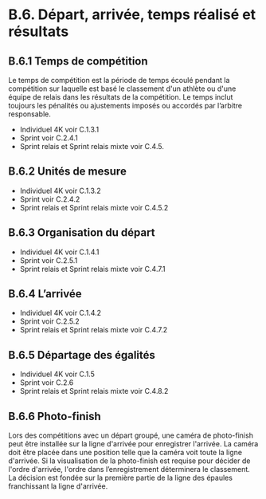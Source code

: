 # B.6. Départ, arrivée, temps réalisé et résultats

## B.6.1 Temps de compétition

Le temps de compétition est la période de temps écoulé pendant la compétition sur laquelle est basé le
classement d'un athlète ou d'une équipe de relais dans les résultats de la compétition. Le temps inclut
toujours les pénalités ou ajustements imposés ou accordés par l’arbitre responsable.

- Individuel 4K voir C.1.3.1
- Sprint voir C.2.4.1
- Sprint relais et Sprint relais mixte voir C.4.5.

## B.6.2 Unités de mesure

- Individuel 4K 				   			voir C.1.3.2
- Sprint 											voir C.2.4.2
- Sprint relais et Sprint relais mixte voir C.4.5.2

## B.6.3 Organisation du départ

- Individuel 4K voir C.1.4.1
- Sprint voir C.2.5.1
- Sprint relais et Sprint relais mixte voir C.4.7.1

## B.6.4 L’arrivée

- Individuel 4K voir C.1.4.2
- Sprint voir C.2.5.2
- Sprint relais et Sprint relais mixte voir C.4.7.2

## B.6.5 Départage des égalités

- Individuel 4K voir C.1.5
- Sprint voir C.2.6
- Sprint relais et Sprint relais mixte voir C.4.8.2

## B.6.6 Photo-finish

Lors des compétitions avec un départ groupé, une caméra de photo-finish peut être installée sur la ligne
d'arrivée pour enregistrer l'arrivée. La caméra doit être placée dans une position telle que la caméra voit
toute la ligne d'arrivée. Si la visualisation de la photo-finish est requise pour décider de l'ordre d'arrivée,
l'ordre dans l’enregistrement déterminera le classement. La décision est fondée sur la première partie de
la ligne des épaules franchissant la ligne d'arrivée.
